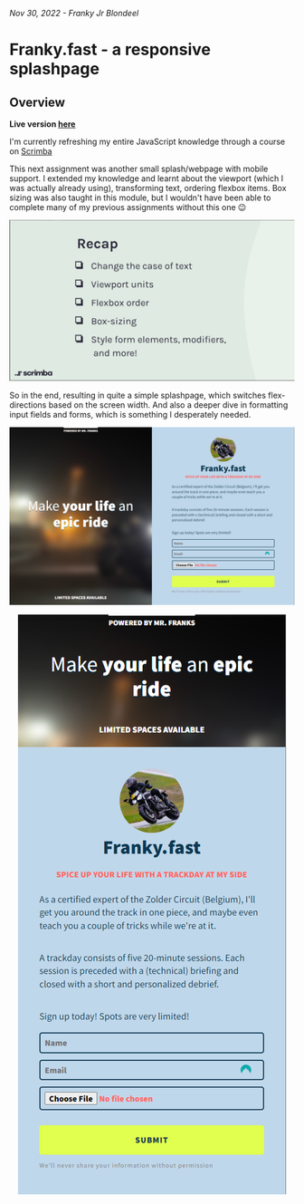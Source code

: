 *Nov 30, 2022 - Franky Jr Blondeel*


# Franky.fast - a responsive splashpage

## Overview

**Live version [here](https://fastfranky.netlify.app/)**

I'm currently refreshing my entire JavaScript knowledge through a course on [Scrimba](https://scrimba.com/allcourses)

This next assignment was another small splash/webpage with mobile support. I extended my knowledge and learnt about the viewport (which I was actually already using), transforming text, ordering flexbox items. Box sizing was also taught in this module, but I wouldn't have been able to complete many of my previous assignments without this one 😉
<p align="center">
<img alt="concepts" src="https://github.com/MrFranksJr/MrFranksJr/blob/main/assets/responsive-splashpage/concepts.png">
</p>

So in the end, resulting in quite a simple splashpage, which switches flex-directions based on the screen width. And also a deeper dive in formatting input fields and forms, which is something I desperately needed.

<p align="center">
<img alt="desktop version" src="https://github.com/MrFranksJr/MrFranksJr/blob/main/assets/responsive-splashpage/desktop.png">
</p>
<p align="center">
<img alt="mobile version" src="https://github.com/MrFranksJr/MrFranksJr/blob/main/assets/responsive-splashpage/mobile.png">
</p>